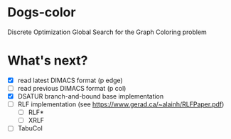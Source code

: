# Dogs-color
Discrete Optimization Global Search for the Graph Coloring problem

# What's next?

- [X] read latest DIMACS format (p edge)
- [ ] read previous DIMACS format (p col)
- [X] DSATUR branch-and-bound base implementation
- [ ] RLF implementation (see https://www.gerad.ca/~alainh/RLFPaper.pdf)
    - [ ] RLF* 
    - [ ] XRLF
- [ ] TabuCol
